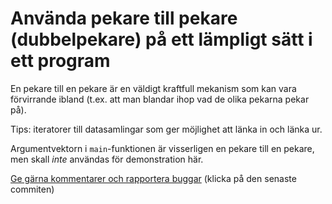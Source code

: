 # Använda pekare till pekare (dubbelpekare) på ett lämpligt sätt i ett program

En pekare till en pekare är en väldigt kraftfull mekanism som kan
vara förvirrande ibland (t.ex. att man blandar ihop vad de olika
pekarna pekar på).

Tips: iteratorer till datasamlingar som ger möjlighet att länka in och länka ur.

Argumentvektorn i `main`-funktionen är visserligen en pekare till
en pekare, men skall *inte* användas för demonstration här.

[Ge gärna kommentarer och rapportera buggar](https://github.com/IOOPM-UU/achievements/commits/master/M39.md) (klicka på den senaste commiten)
